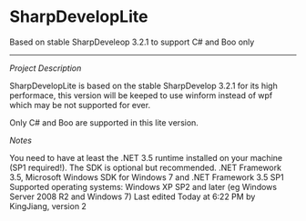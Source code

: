 SharpDevelopLite
================

Based on stable SharpDeveleop 3.2.1 to support C# and Boo only

----------------
*Project Description*

SharpDevelopLite is based on the stable SharpDevelop 3.2.1 for its high performace, this version will be keeped to use winform instead of wpf which may be not supported for ever.

Only C# and Boo are supported in this lite version.


*Notes*

You need to have at least the .NET 3.5 runtime installed on your machine (SP1 required!). The SDK is optional but recommended. .NET Framework 3.5, Microsoft Windows SDK for Windows 7 and .NET Framework 3.5 SP1
Supported operating systems: Windows XP SP2 and later (eg Windows Server 2008 R2 and Windows 7)
Last edited Today at 6:22 PM by KingJiang, version 2